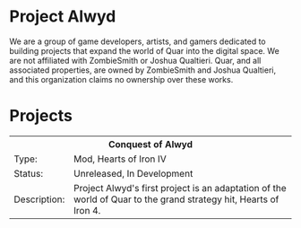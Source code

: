 # Project Alwyd
We are a group of game developers, artists, and gamers dedicated to building projects that expand the world of Quar into the digital space. We are not affiliated with ZombieSmith or Joshua Qualtieri. Quar, and all associated properties, are owned by ZombieSmith and Joshua Qualtieri, and this organization claims no ownership over these works.

# Projects
<table>
<th colspan="2">
  Conquest of Alwyd
</th>
  <tr>
    <td>Type: </td>
    <td>Mod, Hearts of Iron IV</td>
  </tr>
  <tr>
    <td>Status: </td>
    <td>Unreleased, In Development</td>
  </tr>
  <tr>
    <td>Description: </td>
    <td>Project Alwyd's first project is an adaptation of the world of Quar to the grand strategy hit, Hearts of Iron 4. </td>
  </tr>
</table>


<!--

**Here are some ideas to get you started:**

🙋‍♀️ A short introduction - what is your organization all about?
🌈 Contribution guidelines - how can the community get involved?
👩‍💻 Useful resources - where can the community find your docs? Is there anything else the community should know?
🍿 Fun facts - what does your team eat for breakfast?
🧙 Remember, you can do mighty things with the power of [Markdown](https://docs.github.com/github/writing-on-github/getting-started-with-writing-and-formatting-on-github/basic-writing-and-formatting-syntax)
-->
